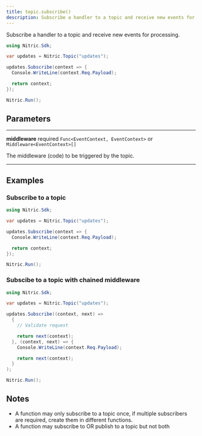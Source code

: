 ```yaml
---
title: topic.subscribe()
description: Subscribe a handler to a topic and receive new events for processing.
---
```


Subscribe a handler to a topic and receive new events for processing.

```csharp
using Nitric.Sdk;

var updates = Nitric.Topic("updates");

updates.Subscribe(context => {
  Console.WriteLine(context.Req.Payload);

  return context;
});

Nitric.Run();
```

## Parameters

---

**middleware** required `Func<EventContext, EventContext>` or `Middleware<EventContext>[]`

The middleware (code) to be triggered by the topic.

---

## Examples

### Subscribe to a topic

```csharp
using Nitric.Sdk;

var updates = Nitric.Topic("updates");

updates.Subscribe(context => {
  Console.WriteLine(context.Req.Payload);

  return context;
});

Nitric.Run();
```

### Subscibe to a topic with chained middleware

```csharp
using Nitric.Sdk;

var updates = Nitric.Topic("updates");

updates.Subscribe((context, next) =>
  {
    // Validate request

    return next(context);
  }, (context, next) => {
    Console.WriteLine(context.Req.Payload);

    return next(context);
  }
);

Nitric.Run();
```

## Notes

- A function may only subscribe to a topic once, if multiple subscribers are required, create them in different functions.
- A function may subscribe to OR publish to a topic but not both
